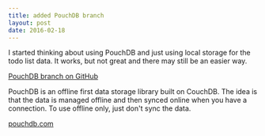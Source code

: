 ```yaml
---
title: added PouchDB branch
layout: post
date: 2016-02-18
---
```


I started thinking about using PouchDB and just using local storage for the todo list data. It works, but not great and there may still be an easier way.

[PouchDB branch on GitHub](https://github.com/rewfergu/todoredo/tree/pouch)

PouchDB is an offline first data storage library built on CouchDB. The idea is that the data is managed offline and then synced online when you have a connection. To use offline only, just don't sync the data.

[pouchdb.com](http://pouchdb.com/)
